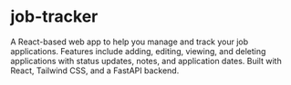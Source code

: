 # job-tracker
A React-based web app to help you manage and track your job applications. Features include adding, editing, viewing, and deleting applications with status updates, notes, and application dates. Built with React, Tailwind CSS, and a FastAPI backend.
